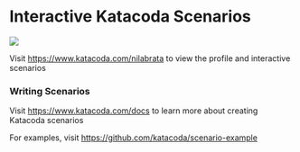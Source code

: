 # Interactive Katacoda Scenarios

[![](http://shields.katacoda.com/katacoda/nilabrata/count.svg)](https://www.katacoda.com/nilabrata "Get your profile on Katacoda.com")

Visit https://www.katacoda.com/nilabrata to view the profile and interactive scenarios

### Writing Scenarios
Visit https://www.katacoda.com/docs to learn more about creating Katacoda scenarios

For examples, visit https://github.com/katacoda/scenario-example
